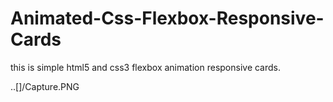 # Animated-Css-Flexbox-Responsive-Cards
this is simple html5 and css3  flexbox animation responsive cards.

..[]/Capture.PNG
